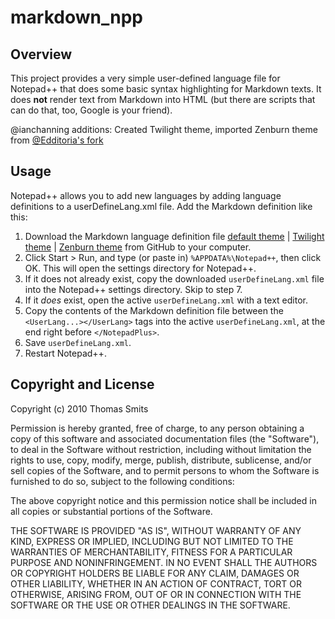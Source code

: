 # markdown_npp

## Overview

This project provides a very simple user-defined language file for Notepad++ that does some basic syntax highlighting for Markdown texts. It does **not** render text from Markdown into HTML (but there are scripts that can do that, too, Google is your friend).

@ianchanning additions: Created Twilight theme, imported Zenburn theme from [@Edditoria's fork](https://github.com/Edditoria/markdown_npp_zenburn)

## Usage

Notepad++ allows you to add new languages by adding language definitions to a userDefineLang.xml file. Add the Markdown definition like this:

1. Download the Markdown language definition file 
   [default theme](https://raw.github.com/thomsmits/markdown_npp/master/userDefineLang.xml)
   | [Twilight theme](https://raw.github.com/thomsmits/markdown_npp/master/twilight_theme/userDefineLang.xml)
   | [Zenburn theme](https://raw.github.com/thomsmits/markdown_npp/master/zenburn_theme/userDefineLang.xml)
   from GitHub to your computer.
2. Click Start > Run, and type (or paste in) `%APPDATA%\Notepad++`, then click OK.
   This will open the settings directory for Notepad++.
3. If it does not already exist, copy the downloaded `userDefineLang.xml` 
   file into the Notepad++ settings directory. Skip to step 7.
4. If it _does_ exist, open the active `userDefineLang.xml` with a text editor.
5. Copy the contents of the Markdown definition file between the 
   `<UserLang...></UserLang>` tags into the active `userDefineLang.xml`, at the end right 
   before `</NotepadPlus>`.
6. Save `userDefineLang.xml`.
7. Restart Notepad++.


## Copyright and License

Copyright (c) 2010 Thomas Smits

Permission is hereby granted, free of charge, to any person obtaining a copy
of this software and associated documentation files (the "Software"), to deal
in the Software without restriction, including without limitation the rights
to use, copy, modify, merge, publish, distribute, sublicense, and/or sell
copies of the Software, and to permit persons to whom the Software is
furnished to do so, subject to the following conditions:

The above copyright notice and this permission notice shall be included in
all copies or substantial portions of the Software.

THE SOFTWARE IS PROVIDED "AS IS", WITHOUT WARRANTY OF ANY KIND, EXPRESS OR
IMPLIED, INCLUDING BUT NOT LIMITED TO THE WARRANTIES OF MERCHANTABILITY,
FITNESS FOR A PARTICULAR PURPOSE AND NONINFRINGEMENT. IN NO EVENT SHALL THE
AUTHORS OR COPYRIGHT HOLDERS BE LIABLE FOR ANY CLAIM, DAMAGES OR OTHER
LIABILITY, WHETHER IN AN ACTION OF CONTRACT, TORT OR OTHERWISE, ARISING FROM,
OUT OF OR IN CONNECTION WITH THE SOFTWARE OR THE USE OR OTHER DEALINGS IN
THE SOFTWARE.
